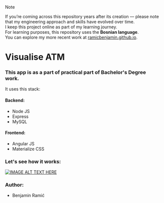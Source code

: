 > [!NOTE]
> If you’re coming across this repository years after its creation — please note that my engineering approach and skills have evolved over time.  
> I keep this project online as part of my learning journey.  
> For learning purposes, this repository uses the **Bosnian language**.  
> You can explore my more recent work at [ramicbenjamin.github.io](https://ramicbenjamin.github.io/).

# Visualise ATM 
###  This app is as a part of practical part of Bachelor's Degree work. 

It uses this stack:

#### Backend:
- Node JS
- Express
- MySQL

#### Frontend:
- Angular JS
- Materialize CSS

### Let's see how it works:

[![IMAGE ALT TEXT HERE](https://img.youtube.com/vi/5c6qncrtWF0/0.jpg)](https://www.youtube.com/watch?v=5c6qncrtWF0)

### Author:
- Benjamin Ramić
